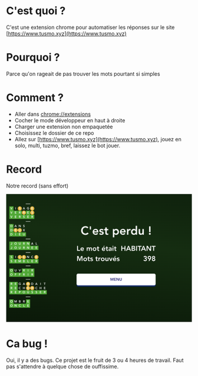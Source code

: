 # C'est quoi ?

C'est une extension chrome pour automatiser les réponses sur le site [https://www.tusmo.xyz](https://www.tusmo.xyz)

# Pourquoi ?

Parce qu'on rageait de pas trouver les mots pourtant si simples

# Comment ?

-   Aller dans [chrome://extensions](chrome://extensions)
-   Cocher le mode développeur en haut à droite
-   Charger une extension non empaquetée
-   Choisissez le dossier de ce repo
-   Allez sur [https://www.tusmo.xyz](https://www.tusmo.xyz), jouez en solo, multi, tuzmo, bref, laissez le bot jouer.

# Record

Notre record (sans effort)

![Record](record.png)

# Ca bug !

Oui, il y a des bugs. Ce projet est le fruit de 3 ou 4 heures de travail. Faut pas s'attendre à quelque chose de ouffissime.
